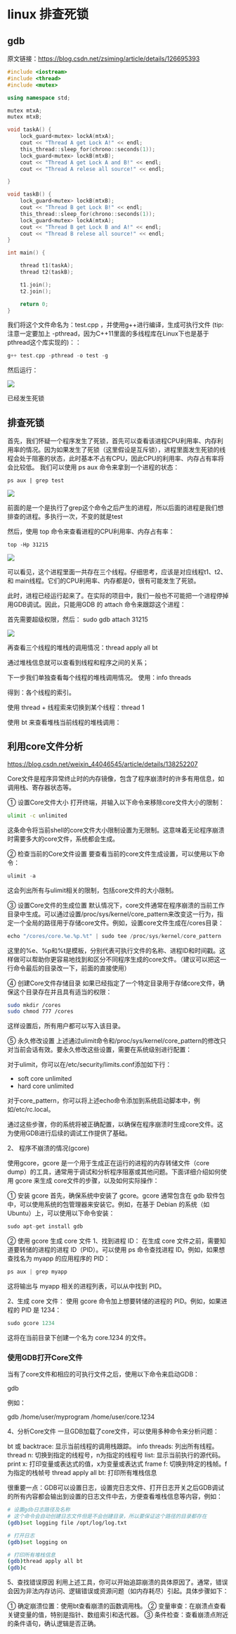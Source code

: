 
# linux 排查死锁

## gdb 
原文链接：https://blog.csdn.net/zsiming/article/details/126695393

```cpp
#include <iostream>
#include <thread>
#include <mutex>

using namespace std;

mutex mtxA;
mutex mtxB;

void taskA() {
	lock_guard<mutex> lockA(mtxA);
	cout << "Thread A get Lock A!" << endl;
	this_thread::sleep_for(chrono::seconds(1));
	lock_guard<mutex> lockB(mtxB);
	cout << "Thread A get Lock A and B!" << endl;
	cout << "Thread A relese all source!" << endl;

}

void taskB() {
	lock_guard<mutex> lockB(mtxB);
	cout << "Thread B get Lock B!" << endl;
	this_thread::sleep_for(chrono::seconds(1));
	lock_guard<mutex> lockA(mtxA);
	cout << "Thread B get Lock B and A!" << endl;
	cout << "Thread B relese all source!" << endl;
}

int main() {

	thread t1(taskA);
	thread t2(taskB);

	t1.join();
	t2.join();

	return 0;
}

```

我们将这个文件命名为：test.cpp ，并使用g++进行编译，生成可执行文件 (tip:注意一定要加上 -pthread，因为C++11里面的多线程库在Linux下也是基于pthread这个库实现的)：：

```cpp
g++ test.cpp -pthread -o test -g
```

然后运行：

![](./图片/死锁1.png)

已经发生死锁

## 排查死锁

首先，我们怀疑一个程序发生了死锁，首先可以查看该进程CPU利用率、内存利用率的情况。因为如果发生了死锁（这里假设是互斥锁），进程里面发生死锁的线程会处于阻塞的状态，此时基本不占有CPU，因此CPU的利用率、内存占有率将会比较低。 我们可以使用 ps aux 命令来拿到一个进程的状态：

`ps aux | grep test`

![](./图片/死锁2.png)

前面的是一个是执行了grep这个命令之后产生的进程，所以后面的进程是我们想排查的进程。多执行一次，不变的就是test

然后，使用 top 命令来查看进程的CPU利用率、内存占有率：

`top -Hp 31215`

![](./图片/死锁3.png)

可以看见，这个进程里面一共存在三个线程。仔细思考，应该是对应线程t1、t2、和 main线程。它们的CPU利用率、内存都是0，很有可能发生了死锁。

此时，进程已经运行起来了。在实际的项目中，我们一般也不可能把一个进程停掉用GDB调试。因此，只能用GDB 的 attach 命令来跟踪这个进程：

首先需要超级权限，然后： sudo gdb attach 31215

![](./图片/死锁4.png)

再查看三个线程的堆栈的调用情况：thread apply all bt

通过堆栈信息就可以查看到线程和程序之间的关系；

下一步我们单独查看每个线程的堆栈调用情况。 使用：info threads

得到：各个线程的索引。

使用 thread + 线程索来切换到某个线程：thread 1

使用 bt 来查看堆栈当前线程的堆栈调用：

## 利用core文件分析

https://blog.csdn.net/weixin_44046545/article/details/138252207

Core文件是程序异常终止时的内存镜像，包含了程序崩溃时的许多有用信息，如调用栈、寄存器状态等。

① 设置Core文件大小
打开终端，并输入以下命令来移除core文件大小的限制：
```bash
ulimit -c unlimited
```
这条命令将当前shell的core文件大小限制设置为无限制。这意味着无论程序崩溃时需要多大的core文件，系统都会生成。

② 检查当前的Core文件设置
要查看当前的core文件生成设置，可以使用以下命令：
```cpp
ulimit -a
```

这会列出所有与ulimit相关的限制，包括core文件的大小限制。

③ 设置Core文件的生成位置
默认情况下，core文件通常在程序崩溃的当前工作目录中生成。可以通过设置/proc/sys/kernel/core_pattern来改变这一行为，指定一个全局的路径用于存储core文件。例如，设置core文件生成在/cores目录：
```cpp
echo "/cores/core.%e.%p.%t" | sudo tee /proc/sys/kernel/core_pattern

```

这里的%e、%p和%t是模板，分别代表可执行文件的名称、进程ID和时间戳。这样做可以帮助你更容易地找到和区分不同程序生成的core文件。（建议可以把这一行命令最后的目录改一下，前面的直接使用）

④ 创建Core文件存储目录
如果已经指定了一个特定目录用于存储core文件，确保这个目录存在并且具有适当的权限：
```bash
sudo mkdir /cores
sudo chmod 777 /cores
```
这样设置后，所有用户都可以写入该目录。


⑤ 永久修改设置
上述通过ulimit命令和/proc/sys/kernel/core_pattern的修改只对当前会话有效。要永久修改这些设置，需要在系统级别进行配置：

对于ulimit，你可以在/etc/security/limits.conf添加如下行：

* soft core unlimited
* hard core unlimited

对于core_pattern，你可以将上述echo命令添加到系统启动脚本中，例如/etc/rc.local。

通过这些步骤，你的系统将被正确配置，以确保在程序崩溃时生成core文件。这为使用GDB进行后续的调试工作提供了基础。

2、 程序不崩溃的情况(gcore)

使用gcore，gcore 是一个用于生成正在运行的进程的内存转储文件（core dump）的工具，通常用于调试和分析程序阻塞或其他问题。下面详细介绍如何使用 gcore 来生成 core文件的步骤，以及如何实际操作：

① 安装 gcore
首先，确保系统中安装了 gcore。gcore 通常包含在 gdb 软件包中，可以使用系统的包管理器来安装它。例如，在基于 Debian 的系统（如 Ubuntu）上，可以使用以下命令安装：
```cpp
sudo apt-get install gdb
```

② 使用 gcore 生成 core 文件
1、找到进程 ID：
在生成 core 文件之前，需要知道要转储的进程的进程 ID（PID）。可以使用 ps 命令查找进程 ID。例如，如果想查找名为 myapp 的应用程序的 PID：
```cpp
ps aux | grep myapp
```
这将输出与 myapp 相关的进程列表，可以从中找到 PID。


2、生成 core 文件：
使用 gcore 命令加上想要转储的进程的 PID。例如，如果进程的 PID 是 1234：
```cpp
sudo gcore 1234
```
这将在当前目录下创建一个名为 core.1234 的文件。

### 使用GDB打开Core文件

当有了core文件和相应的可执行文件之后，使用以下命令来启动GDB：

gdb <path-to-executable> <path-to-core-file>

例如：

gdb /home/user/myprogram /home/user/core.1234

4、分析Core文件
一旦GDB加载了core文件，可以使用多种命令来分析问题：

bt 或 backtrace: 显示当前线程的调用栈跟踪。
info threads: 列出所有线程。
thread n: 切换到指定的线程号，n为指定的线程号
list: 显示当前执行的源代码。
print x: 打印变量或表达式的值，x为变量或表达式
frame f: 切换到特定的栈帧。f为指定的栈帧号
thread apply all bt: 打印所有堆栈信息

很重要一点：GDB可以设置日志，设置完日志文件、打开日志开关之后GDB调试的所有内容都会输出到设置的日志文件中去，方便查看堆栈信息等内容，例如：

```bash
# 设置gdb日志路径及名称  
# 这个命令会自动创建日志文件但是不会创建目录，所以要保证这个路径的目录都存在
(gdb)set logging file /opt/log/log.txt

# 打开日志  
(gdb)set logging on

# 打印所有堆栈信息
(gdb)thread apply all bt
(gdb)c

```

5、查找错误原因
利用上述工具，你可以开始追踪崩溃的具体原因了。通常，错误会因为非法内存访问、逻辑错误或资源问题（如内存耗尽）引起。具体步骤如下：

① 确定崩溃位置：使用bt查看崩溃的函数调用栈。
② 变量审查：在崩溃点查看关键变量的值，特别是指针、数组索引和迭代器。
③ 条件检查：查看崩溃点附近的条件语句，确认逻辑是否正确。






